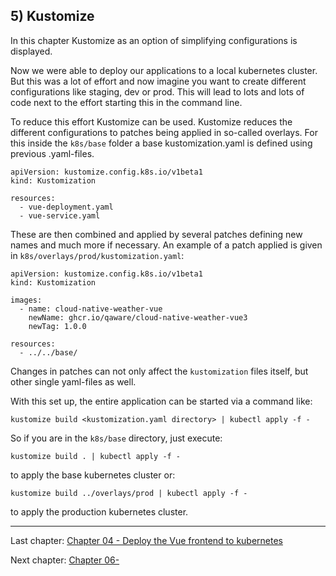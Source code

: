 ## 5) Kustomize

In this chapter Kustomize as an option of simplifying configurations is displayed.

Now we were able to deploy our applications to a local kubernetes cluster. But this was a lot of effort and now imagine
you want to create different configurations like staging, dev or prod. This will lead to lots and lots of code next to the
effort starting this in the command line.

To reduce this effort Kustomize can be used. Kustomize reduces the different configurations to patches being applied in
so-called overlays. For this inside the `k8s/base` folder a base kustomization.yaml is defined using previous .yaml-files.

```
apiVersion: kustomize.config.k8s.io/v1beta1
kind: Kustomization

resources:
  - vue-deployment.yaml
  - vue-service.yaml
```

These are then combined and applied by several patches defining new names
and much more if necessary. An example of a patch applied is given in `k8s/overlays/prod/kustomization.yaml`:

```
apiVersion: kustomize.config.k8s.io/v1beta1
kind: Kustomization

images:
  - name: cloud-native-weather-vue
    newName: ghcr.io/qaware/cloud-native-weather-vue3
    newTag: 1.0.0

resources:
  - ../../base/
```

Changes in patches can not only affect the `kustomization` files itself, but other single yaml-files as well.

With this set up, the entire application can be started via a command like:

```
kustomize build <kustomization.yaml directory> | kubectl apply -f -
```

So if you are in the `k8s/base` directory, just execute:

```
kustomize build . | kubectl apply -f -
```

to apply the base kubernetes cluster or:

```
kustomize build ../overlays/prod | kubectl apply -f -
```

to apply the production kubernetes cluster.

---
Last chapter: [Chapter 04 - Deploy the Vue frontend to kubernetes](chapter-4.md)

Next chapter: [Chapter 06- ]()
